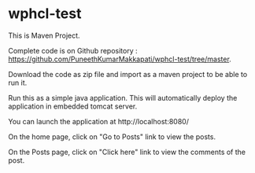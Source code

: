 # wphcl-test

This is Maven Project.

Complete code is on Github repository : https://github.com/PuneethKumarMakkapati/wphcl-test/tree/master. 

Download the code as zip file and import as a maven project to be able to run it.

Run this as a simple java application. This will automatically deploy the application in embedded tomcat server.

You can launch the application at http://localhost:8080/

On the home page, click on "Go to Posts" link to view the posts.

On the Posts page, click on "Click here" link to view the comments of the post.

